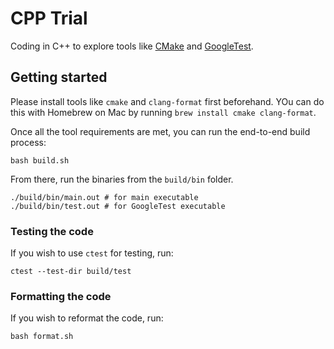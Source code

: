 # CPP Trial

Coding in C++ to explore tools like [CMake](https://cmake.org/) and [GoogleTest](https://google.github.io/googletest/).

## Getting started

Please install tools like `cmake` and `clang-format` first beforehand. YOu can do this with Homebrew on Mac by running `brew install cmake clang-format`.

Once all the tool requirements are met, you can run the end-to-end build process:

```shell
bash build.sh
```

From there, run the binaries from the `build/bin` folder.

```shell
./build/bin/main.out # for main executable
./build/bin/test.out # for GoogleTest executable
```

### Testing the code

If you wish to use `ctest` for testing, run:

```shell
ctest --test-dir build/test
```

### Formatting the code

If you wish to reformat the code, run:

```shell
bash format.sh
```
